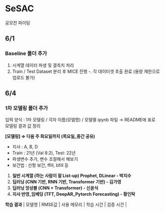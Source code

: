 # SeSAC
공모전 파이팅

## 6/1
### Baseline 폴더 추가
  1. 시계열 데이터 파생 및 결측치 처리
  2. Train / Test Dataset 분리 후 MICE 진행
     -. 각 데이터셋 추출 완료 (용량 제한으로 업로드 불가)
## 6/4 
### 1차 모델링 폴더 추가
입력 양식 : 1차 모델링 / 각자 이름(모델명) / 모델멸 ipynb 파일
→ README에 표로 모델링 결과 값 정리

**[모델링] ⇒ 다음 주 화요일까지 (목요일_중간 공유)**
- 지사 : A, B, D
- Train : 21년 (Val 8:2), Test: 22년
- 파생변수 추가, 변수 조절해서 해보기
- 보간법 : 선형 보간, ffill, bfill 등
1. **일반 시계열 (하는 사람이 잘 List-up) Prophet, DLinear - 박지수**
2. **딥러닝 (CNN 기반, RNN 기반, Transformer 기반) - 김가영**
3. **딥러닝 앙상블 (CNN + Transformer) - 신윤식**
4. **지사 반영_임베딩 (TFT, DeepAR_Pytorch Forecasting) - 황인탁**

**학습 결과**
| 모델명 | RMSE값 | 사용 메모리 | 학습 시간 | 검증 시간 |


